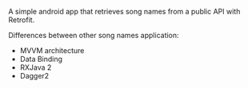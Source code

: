 A simple android app that retrieves song names from a public API with Retrofit.

Differences between other song names application:
* MVVM architecture
* Data Binding
* RXJava 2
* Dagger2 
